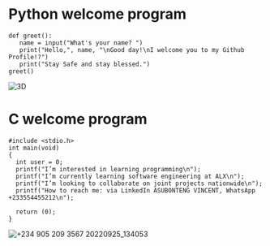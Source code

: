 # Python welcome program
`def greet():`\
 `   name = input("What's your name? ")`\
 `   print("Hello,", name, "\nGood day!\nI welcome you to my Github Profile!?")`\
 `   print("Stay Safe and stay blessed.")`\
`greet()`

![3D](https://user-images.githubusercontent.com/109989332/193680413-84a06651-ee66-4a84-9d0c-e620728fb861.jpg)

# C welcome program

`#include <stdio.h>`\
`int main(void)`\
`{`\
`  int user = 0;`\
`  printf("I’m interested in learning programming\n");`\
`  printf("I’m currently learning software engineering at ALX\n");`\
`  printf("I’m looking to collaborate on joint projects nationwide\n");`\
`  printf("How to reach me: via LinkedIn ASUBONTENG VINCENT, WhatsApp +233554455212\n");`

`  return (0);`\
`}`

![+234 905 209 3567 20220925_134053](https://user-images.githubusercontent.com/109989332/193684126-32e0c829-8f03-43b2-9125-a493a2c36d15.jpg)

<!---
This is my personal README repo
--->
